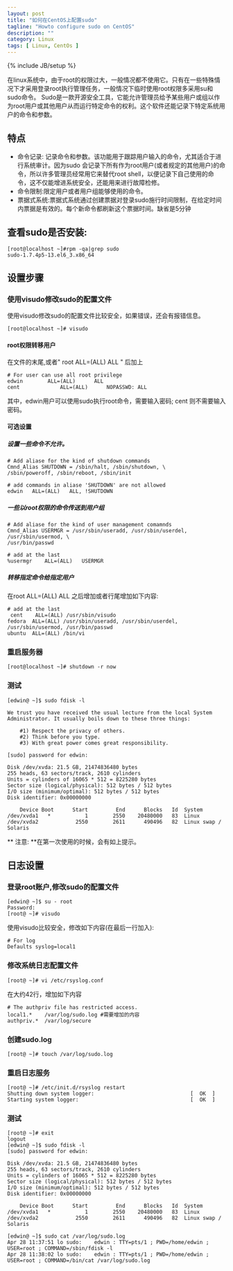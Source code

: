 ```yaml
---
layout: post
title: "如何在CentOS上配置sudo"
tagline: "Howto configure sudo on CentOS"
description: ""
category: Linux
tags: [ Linux, CentOs ]
---
```

{% include JB/setup %}

在linux系统中，由于root的权限过大，一般情况都不使用它。只有在一些特殊情况下才采用登录root执行管理任务，一般情况下临时使用root权限多采用su和sudo命令。
Sudo是一款开源安全工具，它能允许管理员给予某些用户或组以作为root用户或其他用户从而运行特定命令的权利。这个软件还能记录下特定系统用户的命令和参数。

## 特点

- 命令记录: 记录命令和参数。该功能用于跟踪用户输入的命令，尤其适合于进行系统审计。因为sudo 会记录下所有作为root用户(或者规定的其他用户)的命令，所以许多管理员经常用它来替代root shell，以便记录下自己使用的命令，这不仅能增进系统安全，还能用来进行故障检修。
- 命令限制:限定用户或者用户组能够使用的命令。
- 票据式系统:票据式系统通过创建票据对登录sudo施行时间限制，在给定时间内票据是有效的。每个新命令都刷新这个票据时间。缺省是5分钟

## 查看sudo是否安装:

	[root@localhost ~]#rpm -qa|grep sudo
	sudo-1.7.4p5-13.el6_3.x86_64

## 设置步骤

### 使用visudo修改sudo的配置文件

使用visudo修改sudo的配置文件比较安全，如果错误，还会有报错信息。

	[root@localhost ~]# visudo

#### root权限转移用户

在文件的末尾,或者" root ALL=(ALL)      ALL " 后加上

	# For user can use all root privilege
 	edwin  		 ALL=(ALL)      ALL
	cent             ALL=(ALL)      NOPASSWD: ALL


其中，edwin用户可以使用sudo执行root命令，需要输入密码; cent 则不需要输入密码。

#### 可选设置

##### 设置一些命令不允许。

	# Add aliase for the kind of shutdown commands
	Cmnd_Alias SHUTDOWN = /sbin/halt, /sbin/shutdown, \
	/sbin/poweroff, /sbin/reboot, /sbin/init

	# add commands in aliase 'SHUTDOWN' are not allowed 
	edwin	ALL=(ALL)	ALL, !SHUTDOWN

##### 一些以root权限的命令传送到用户组

	# Add aliase for the kind of user management comamnds
	Cmnd_Alias USERMGR = /usr/sbin/useradd, /usr/sbin/userdel, /usr/sbin/usermod, \
	/usr/bin/passwd
	
	# add at the last
	%usermgr	ALL=(ALL)	USERMGR


##### 转移指定命令给指定用户

在root ALL=(ALL) ALL 之后增加或者行尾增加如下内容:

	# add at the last
	 cent    ALL=(ALL) /usr/sbin/visudo
	fedora  ALL=(ALL) /usr/sbin/useradd, /usr/sbin/userdel, /usr/sbin/usermod, /usr/bin/passwd
	ubuntu  ALL=(ALL) /bin/vi

### 重启服务器

	[root@localhost ~]# shutdown -r now

### 测试

	[edwin@ ~]$ sudo fdisk -l
	
	We trust you have received the usual lecture from the local System
	Administrator. It usually boils down to these three things:

	    #1) Respect the privacy of others.
	    #2) Think before you type.
	    #3) With great power comes great responsibility.

	[sudo] password for edwin: 

	Disk /dev/xvda: 21.5 GB, 21474836480 bytes
	255 heads, 63 sectors/track, 2610 cylinders
	Units = cylinders of 16065 * 512 = 8225280 bytes
	Sector size (logical/physical): 512 bytes / 512 bytes
	I/O size (minimum/optimal): 512 bytes / 512 bytes
	Disk identifier: 0x00000000

	    Device Boot      Start         End      Blocks   Id  System
	/dev/xvda1   *           1        2550    20480000   83  Linux
	/dev/xvda2            2550        2611      490496   82  Linux swap / Solaris


** 注意: **在第一次使用的时候，会有如上提示。

## 日志设置

### 登录root账户,修改sudo的配置文件

	[edwin@ ~]$ su - root
	Password: 
	[root@ ~]# visudo  

使用visudo比较安全，修改如下内容(在最后一行加入):

	# For log
	Defaults syslog=local1

### 修改系统日志配置文件

	[root@ ~]# vi /etc/rsyslog.conf 
	
在大约42行，增加如下内容

	# The authpriv file has restricted access.
 	local1.*	/var/log/sudo.log #需要增加的内容
	authpriv.*	/var/log/secure

### 创建sudo.log

	[root@ ~]# touch /var/log/sudo.log

### 重启日志服务

	[root@ ~]# /etc/init.d/rsyslog restart
	Shutting down system logger:                               [  OK  ]
	Starting system logger:                                    [  OK  ]

### 测试	

	[root@ ~]# exit
	logout
	[edwin@ ~]$ sudo fdisk -l
	[sudo] password for edwin: 

	Disk /dev/xvda: 21.5 GB, 21474836480 bytes
	255 heads, 63 sectors/track, 2610 cylinders
	Units = cylinders of 16065 * 512 = 8225280 bytes
	Sector size (logical/physical): 512 bytes / 512 bytes
	I/O size (minimum/optimal): 512 bytes / 512 bytes
	Disk identifier: 0x00000000

    	Device Boot      Start         End      Blocks   Id  System
	/dev/xvda1   *           1        2550    20480000   83  Linux
	/dev/xvda2            2550        2611      490496   82  Linux swap / Solaris

	[edwin@ ~]$ sudo cat /var/log/sudo.log 
	Apr 28 11:37:51 lo sudo:    edwin : TTY=pts/1 ; PWD=/home/edwin ; USER=root ; COMMAND=/sbin/fdisk -l
	Apr 28 11:38:02 lo sudo:    edwin : TTY=pts/1 ; PWD=/home/edwin ; USER=root ; COMMAND=/bin/cat /var/log/sudo.log

